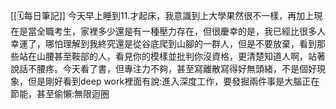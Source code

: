 [[🗓️每日筆記]]
今天早上睡到11.才起床，我意識到上大學果然很不一樣，再加上現在是當全職考生，家裡多少還是有一種壓力存在，但很慶幸的是，我已經比很多人幸運了，哪怕理解到我終究還是從谷底爬到山腳的一群人，但是不要放棄，看到那些站在山腰甚至鞍部的人，看見你的模樣並批判你沒資格，更清楚知道人啊，站著說話不腰疼。今天看了書，但專注力不夠，甚至寫離散寫得好無頭緒，不是個好現象，但是剛好看到deep work裡面有說:進入深度工作，要發掘兩件事是大腦正在節能，甚至偷懶:無限迴圈